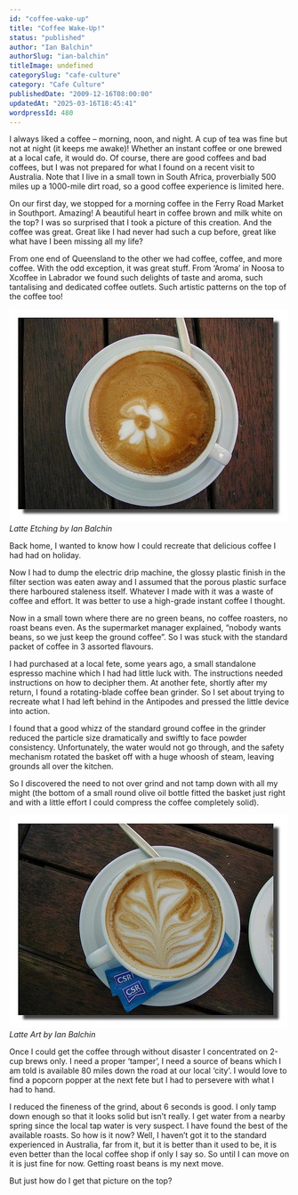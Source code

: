 ```yaml
---
id: "coffee-wake-up"
title: "Coffee Wake-Up!"
status: "published"
author: "Ian Balchin"
authorSlug: "ian-balchin"
titleImage: undefined
categorySlug: "cafe-culture"
category: "Cafe Culture"
publishedDate: "2009-12-16T08:00:00"
updatedAt: "2025-03-16T18:45:41"
wordpressId: 480
---
```


I always liked a coffee – morning, noon, and night. A cup of tea was fine but not at night (it keeps me awake)! Whether an instant coffee or one brewed at a local cafe, it would do. Of course, there are good coffees and bad coffees, but I was not prepared for what I found on a recent visit to Australia. Note that I live in a small town in South Africa, proverbially 500 miles up a 1000-mile dirt road, so a good coffee experience is limited here.

On our first day, we stopped for a morning coffee in the Ferry Road Market in Southport. Amazing! A beautiful heart in coffee brown and milk white on the top? I was so surprised that I took a picture of this creation. And the coffee was great. Great like I had never had such a cup before, great like what have I been missing all my life?

From one end of Queensland to the other we had coffee, coffee, and more coffee. With the odd exception, it was great stuff. From ‘Aroma’ in Noosa to Xcoffee in Labrador we found such delights of taste and aroma, such tantalising and dedicated coffee outlets. Such artistic patterns on the top of the coffee too!

![Latte Etching by Ian Balchin](latte-art-flower-ian1.jpg)  
*Latte Etching by Ian Balchin*

Back home, I wanted to know how I could recreate that delicious coffee I had had on holiday.

Now I had to dump the electric drip machine, the glossy plastic finish in the filter section was eaten away and I assumed that the porous plastic surface there harboured staleness itself. Whatever I made with it was a waste of coffee and effort. It was better to use a high-grade instant coffee I thought.

Now in a small town where there are no green beans, no coffee roasters, no roast beans even. As the supermarket manager explained, “nobody wants beans, so we just keep the ground coffee”. So I was stuck with the standard packet of coffee in 3 assorted flavours.

I had purchased at a local fete, some years ago, a small standalone espresso machine which I had had little luck with. The instructions needed instructions on how to decipher them. At another fete, shortly after my return, I found a rotating-blade coffee bean grinder. So I set about trying to recreate what I had left behind in the Antipodes and pressed the little device into action.

I found that a good whizz of the standard ground coffee in the grinder reduced the particle size dramatically and swiftly to face powder consistency. Unfortunately, the water would not go through, and the safety mechanism rotated the basket off with a huge whoosh of steam, leaving grounds all over the kitchen.

So I discovered the need to not over grind and not tamp down with all my might (the bottom of a small round olive oil bottle fitted the basket just right and with a little effort I could compress the coffee completely solid).

![Latte Art by Ian Balchin](latte-etching-sweetner.jpg)  
*Latte Art by Ian Balchin*

Once I could get the coffee through without disaster I concentrated on 2-cup brews only. I need a proper ‘tamper’, I need a source of beans which I am told is available 80 miles down the road at our local ‘city’. I would love to find a popcorn popper at the next fete but I had to persevere with what I had to hand.

I reduced the fineness of the grind, about 6 seconds is good. I only tamp down enough so that it looks solid but isn’t really. I get water from a nearby spring since the local tap water is very suspect. I have found the best of the available roasts. So how is it now? Well, I haven’t got it to the standard experienced in Australia, far from it, but it is better than it used to be, it is even better than the local coffee shop if only I say so. So until I can move on it is just fine for now. Getting roast beans is my next move.

But just how do I get that picture on the top?